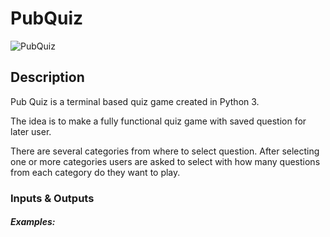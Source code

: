 # PubQuiz


![PubQuiz](https://media-cdn.tripadvisor.com/media/photo-s/0e/9c/61/d4/pub-quiz-tuesdays-evening.jpg)



## Description

Pub Quiz is a terminal based quiz game created in Python 3.

The idea is to make a fully functional quiz game with saved question for later user.

There are several categories from where to select question. After selecting one or more categories users are asked
to select with how many questions from each category do they want to play.



### Inputs & Outputs



##### Examples:


